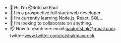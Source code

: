 - 👋 Hi, I’m @RotshakPaul
- 👀 I’m a prospective full stack web developer
- 🌱 I’m currently learning Node.js, React, SQL...
- 💞️ I’m looking to collaborate on anything.
- 📫 How to reach me: email:paulrotshak@gmail.com. twitter:www.twitter.com/rotshakmaverick

<!---
RotshakPaul/RotshakPaul is a ✨ special ✨ repository because its `README.md` (this file) appears on your GitHub profile.
You can click the Preview link to take a look at your changes.
--->

